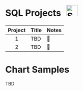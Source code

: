 # SQL Projects <a> <img style="margin: 10px" src="https://github.com/mattamx/mattamx/assets/107958646/7502d57f-b9c8-4971-a2dc-42c05ee240c4" alt="SQL" height="35" /> </a> 

| Project | Title | Notes
| :---------------: | --------------- |---------------
| 1 | TBD | 🚧
| 2 | TBD | 🚧

# Chart Samples

TBD
